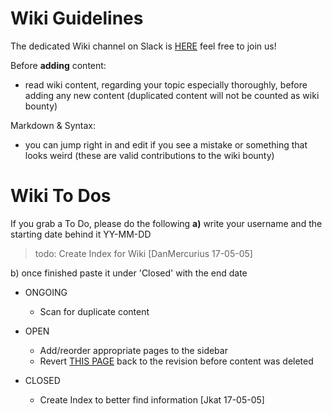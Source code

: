 # Wiki Guidelines
The dedicated Wiki channel on Slack is [HERE](https://aeternity.slack.com/messages/C59BALQCE/details/) feel free to join us!

Before **adding** content:
* read wiki content, regarding your topic especially thoroughly, before adding any new content (duplicated content will not be counted as wiki bounty)

Markdown & Syntax:
* you can jump right in and edit if you see a mistake or something that looks weird (these are valid contributions to the wiki bounty)

# Wiki To Dos
If you grab a To Do, please do the following **a)** write your username and the starting date behind it YY-MM-DD
> todo: Create Index for Wiki [DanMercurius 17-05-05]

b) once finished paste it under 'Closed' with the end date

* ONGOING
    * Scan for duplicate content

* OPEN
    * Add/reorder appropriate pages to the sidebar
    * Revert [THIS PAGE](https://github.com/aeternity/testnet/wiki/Understanding-Aeternity) back to the revision before content was deleted

* CLOSED
    * Create Index to better find information [Jkat 17-05-05]